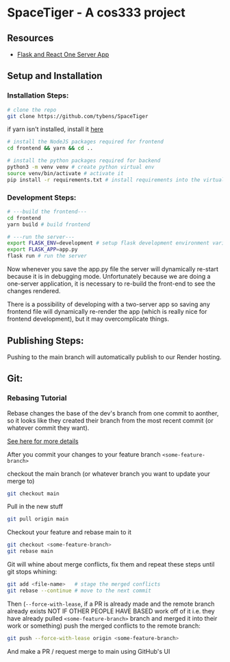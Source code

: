# SpaceTiger - A cos333 project



## Resources
- [Flask and React One Server App](https://blog.appseed.us/flask-react-full-stack-seed-projects/)


## Setup and Installation
### Installation Steps:

```bash
# clone the repo
git clone https://github.com/tybens/SpaceTiger
```

if yarn isn't installed, install it [here](https://classic.yarnpkg.com/lang/en/docs/install/#debian-stable)
```bash
# install the NodeJS packages required for frontend
cd frontend && yarn && cd ..

# install the python packages required for backend
python3 -m venv venv # create python virtual env
source venv/bin/activate # activate it
pip install -r requirements.txt # install requirements into the virtual env
```

### Development Steps:
```bash
# ---build the frontend---
cd frontend
yarn build # build frontend

# ---run the server---
export FLASK_ENV=development # setup flask development environment variables
export FLASK_APP=app.py
flask run # run the server
```

Now whenever you save the app.py file the server will dynamically re-start because it is in debugging mode. Unfortunately because we are doing a one-server application, it is necessary to re-build the front-end to see the changes rendered.

There is a possibility of developing with a two-server app so saving any frontend file will dynamically re-render the app (which is really nice for frontend development), but it may overcomplicate things. 

## Publishing Steps:

Pushing to the main branch will automatically publish to our Render hosting. 

## Git: 

### Rebasing Tutorial
Rebase changes the base of the dev's branch from one commit to aonther, so it looks like they created their branch from the most recent commit (or whatever commit they want).

[See here for more details](https://www.simplilearn.com/what-is-git-rebase-command-article)


After you commit your changes to your feature branch `<some-feature-branch>`

checkout the main branch (or whatever branch you want to update your  merge to)
```Bash
git checkout main
```
Pull in the new stuff
```Bash
git pull origin main
```

Checkout your feature and rebase main to it

```Bash
git checkout <some-feature-branch>
git rebase main
```

Git will whine about merge conflicts, fix them and repeat these steps until git stops whining:

```Bash
git add <file-name>   # stage the merged conflicts
git rebase --continue # move to the next commit 
```

Then (`--force-with-lease`, if a PR is already made and the remote branch already exists NOT IF OTHER PEOPLE HAVE BASED work off of it i.e. they have already pulled `<some-feature-branch>` branch and merged it into their work or something) push the merged conflicts to the remote branch:

```Bash
git push --force-with-lease origin <some-feature-branch>
```

And make a PR / request merge to main using GitHub's UI